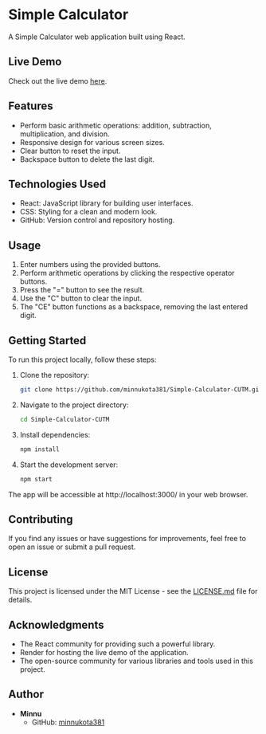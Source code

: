 # Simple Calculator

A Simple Calculator web application built using React.

## Live Demo

Check out the live demo [here](https://simple-calculator-cutm.onrender.com/).

## Features

- Perform basic arithmetic operations: addition, subtraction, multiplication, and division.
- Responsive design for various screen sizes.
- Clear button to reset the input.
- Backspace button to delete the last digit.

## Technologies Used

- React: JavaScript library for building user interfaces.
- CSS: Styling for a clean and modern look.
- GitHub: Version control and repository hosting.

## Usage

1. Enter numbers using the provided buttons.
2. Perform arithmetic operations by clicking the respective operator buttons.
3. Press the "=" button to see the result.
4. Use the "C" button to clear the input.
5. The "CE" button functions as a backspace, removing the last entered digit.

## Getting Started

To run this project locally, follow these steps:

1. Clone the repository:

   ```bash
   git clone https://github.com/minnukota381/Simple-Calculator-CUTM.git
2. Navigate to the project directory:
   ```bash
   cd Simple-Calculator-CUTM
3. Install dependencies:
     ```bash
     npm install
4. Start the development server:
      ```bash
      npm start

The app will be accessible at http://localhost:3000/ in your web browser.

## Contributing
If you find any issues or have suggestions for improvements, feel free to open an issue or submit a pull request.

## License

This project is licensed under the MIT License - see the [LICENSE.md](LICENSE.md) file for details.

## Acknowledgments
 - The React community for providing such a powerful library.
 - Render for hosting the live demo of the application.
 - The open-source community for various libraries and tools used in this project.

## Author

- **Minnu**
  - GitHub: [minnukota381](https://github.com/minnukota381)


